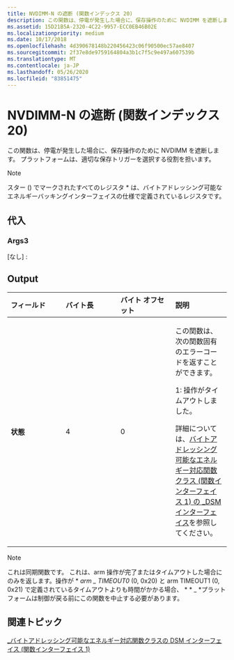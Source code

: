 ```yaml
---
title: NVDIMM-N の遮断 (関数インデックス 20)
description: この関数は、停電が発生した場合に、保存操作のために NVDIMM を遮断します。
ms.assetid: 15D21B5A-2320-4C22-9957-ECC0EB46B02E
ms.localizationpriority: medium
ms.date: 10/17/2018
ms.openlocfilehash: 4d390678148b220456423c06f90500ec57ae8407
ms.sourcegitcommit: 2f37e8de9759164804a3b1c7f5c9e497a607539b
ms.translationtype: MT
ms.contentlocale: ja-JP
ms.lasthandoff: 05/26/2020
ms.locfileid: "83851475"
---
```

# <a name="span-idstoragearm_nvdimm-n__function_index_20_spanarm-nvdimm-n-function-index-20"></a><span id="storage.arm_nvdimm-n__function_index_20_"></span>NVDIMM-N の遮断 (関数インデックス 20)


この関数は、停電が発生した場合に、保存操作のために NVDIMM を遮断します。 プラットフォームは、適切な保存トリガーを選択する役割を担います。

> [!NOTE]
> スター () でマークされたすべてのレジスタ \* は、バイトアドレッシング可能なエネルギーバッキングインターフェイスの仕様で定義されているレジスタです。

 

## <a name="span-idinputspanspan-idinputspanspan-idinputspaninput"></a><span id="Input"></span><span id="input"></span><span id="INPUT"></span>代入


### <a name="span-idargs3spanspan-idargs3spanspan-idargs3spanargs3"></a><span id="Args3"></span><span id="args3"></span><span id="ARGS3"></span>Args3

[なし] :

## <a name="span-idoutputspanspan-idoutputspanspan-idoutputspanoutput"></a><span id="Output"></span><span id="output"></span><span id="OUTPUT"></span>Output


<table>
<colgroup>
<col width="25%" />
<col width="25%" />
<col width="25%" />
<col width="25%" />
</colgroup>
<thead>
<tr class="header">
<th align="left">フィールド</th>
<th align="left">バイト長</th>
<th align="left">バイト オフセット</th>
<th align="left">説明</th>
</tr>
</thead>
<tbody>
<tr class="odd">
<td align="left"><strong>状態</strong></td>
<td align="left">4</td>
<td align="left">0</td>
<td align="left"><p>この関数は、次の関数固有のエラーコードを返すことができます。</p>
<p>1: 操作がタイムアウトしました。</p>
<p>詳細については、<a href="-dsm-interface-for-byte-addressable-energy-backed-function-class--function-interface-1-.md" data-raw-source="[_DSM Interface for Byte Addressable Energy Backed Function Class (Function Interface 1)](-dsm-interface-for-byte-addressable-energy-backed-function-class--function-interface-1-.md)">バイトアドレッシング可能なエネルギー対応関数クラス (関数インターフェイス 1) の _DSM インターフェイス</a>を参照してください。</p></td>
</tr>
</tbody>
</table>

 

> [!NOTE]
> これは同期関数です。 これは、arm 操作が完了またはタイムアウトした場合にのみを返します。操作が \* *arm \_ TIMEOUT0* (0, 0x20) と arm TIMEOUT1 (0, 0x21) で定義されているタイムアウトよりも時間がかかる場合、 \* * \_ *プラットフォームは制御が戻る前にこの関数を中止する必要があります。

 

## <a name="span-idrelated_topicsspanrelated-topics"></a><span id="related_topics"></span>関連トピック


[\_バイトアドレッシング可能なエネルギー対応関数クラスの DSM インターフェイス (関数インターフェイス 1)](-dsm-interface-for-byte-addressable-energy-backed-function-class--function-interface-1-.md)

 

 






